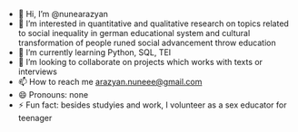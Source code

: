 - 👋 Hi, I’m @nunearazyan
- 👀 I’m interested in quantitative and qualitative research on topics related to social inequality in german educational system and cultural transformation of people runed social advancement throw education
- 🌱 I’m currently learning Python, SQL, TEI
- 💞️ I’m looking to collaborate on projects which works with texts or interviews
- 📫 How to reach me arazyan.nuneee@gmail.com
- 😄 Pronouns: none
- ⚡ Fun fact: besides studyies and work, I volunteer as a sex educator for teenager

<!---
nunearazyan/nunearazyan is a ✨ special ✨ repository because its `README.md` (this file) appears on your GitHub profile.
You can click the Preview link to take a look at your changes.
--->
